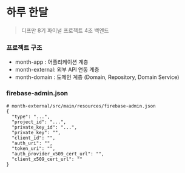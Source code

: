 # 하루 한달
> 디프만 8기 파이널 프로젝트 4조 백엔드

### 프로젝트 구조
* month-app : 어플리케이션 계층
* month-external: 외부 API 연동 계층
* month-domain : 도메인 계층 (Domain, Repository, Domain Service)

### firebase-admin.json
```
# month-external/src/main/resources/firebase-admin.json
{
  "type": "...",
  "project_id": "...",
  "private_key_id": "...",
  "private_key": "",
  "client_id": "",
  "auth_uri": "",
  "token_uri": "",
  "auth_provider_x509_cert_url": "",
  "client_x509_cert_url": ""
}
```